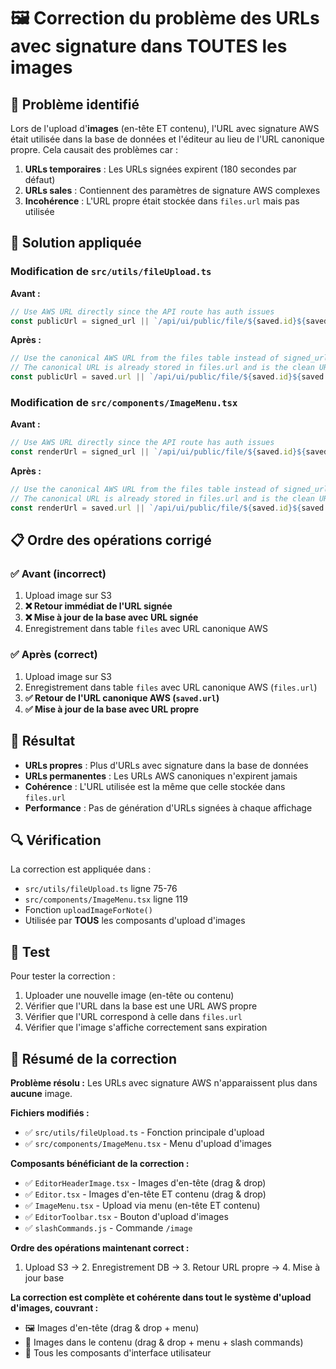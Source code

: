 # 🖼️ Correction du problème des URLs avec signature dans TOUTES les images

## 🐛 Problème identifié

Lors de l'upload d'**images** (en-tête ET contenu), l'URL avec signature AWS était utilisée dans la base de données et l'éditeur au lieu de l'URL canonique propre. Cela causait des problèmes car :

1. **URLs temporaires** : Les URLs signées expirent (180 secondes par défaut)
2. **URLs sales** : Contiennent des paramètres de signature AWS complexes
3. **Incohérence** : L'URL propre était stockée dans `files.url` mais pas utilisée

## 🔧 Solution appliquée

### Modification de `src/utils/fileUpload.ts`

**Avant :**
```typescript
// Use AWS URL directly since the API route has auth issues
const publicUrl = signed_url || `/api/ui/public/file/${saved.id}${saved.etag ? `?v=${saved.etag}` : ''}`;
```

**Après :**
```typescript
// Use the canonical AWS URL from the files table instead of signed_url
// The canonical URL is already stored in files.url and is the clean URL we want
const publicUrl = saved.url || `/api/ui/public/file/${saved.id}${saved.etag ? `?v=${saved.etag}` : ''}`;
```

### Modification de `src/components/ImageMenu.tsx`

**Avant :**
```typescript
// Use AWS URL directly since the API route has auth issues
const renderUrl = signed_url || `/api/ui/public/file/${saved.id}${saved.etag ? `?v=${saved.etag}` : ''}`;
```

**Après :**
```typescript
// Use the canonical AWS URL from the files table instead of signed_url
// The canonical URL is already stored in files.url and is the clean URL we want
const renderUrl = saved.url || `/api/ui/public/file/${saved.id}${saved.etag ? `?v=${saved.etag}` : ''}`;
```

## 📋 Ordre des opérations corrigé

### ✅ Avant (incorrect)
1. Upload image sur S3
2. **❌ Retour immédiat de l'URL signée**
3. **❌ Mise à jour de la base avec URL signée**
4. Enregistrement dans table `files` avec URL canonique AWS

### ✅ Après (correct)
1. Upload image sur S3
2. Enregistrement dans table `files` avec URL canonique AWS (`files.url`)
3. **✅ Retour de l'URL canonique AWS (`saved.url`)**
4. **✅ Mise à jour de la base avec URL propre**

## 🎯 Résultat

- **URLs propres** : Plus d'URLs avec signature dans la base de données
- **URLs permanentes** : Les URLs AWS canoniques n'expirent jamais
- **Cohérence** : L'URL utilisée est la même que celle stockée dans `files.url`
- **Performance** : Pas de génération d'URLs signées à chaque affichage

## 🔍 Vérification

La correction est appliquée dans :
- `src/utils/fileUpload.ts` ligne 75-76
- `src/components/ImageMenu.tsx` ligne 119
- Fonction `uploadImageForNote()`
- Utilisée par **TOUS** les composants d'upload d'images

## 🧪 Test

Pour tester la correction :
1. Uploader une nouvelle image (en-tête ou contenu)
2. Vérifier que l'URL dans la base est une URL AWS propre
3. Vérifier que l'URL correspond à celle dans `files.url`
4. Vérifier que l'image s'affiche correctement sans expiration

## 🎉 Résumé de la correction

**Problème résolu :** Les URLs avec signature AWS n'apparaissent plus dans **aucune** image.

**Fichiers modifiés :**
- ✅ `src/utils/fileUpload.ts` - Fonction principale d'upload
- ✅ `src/components/ImageMenu.tsx` - Menu d'upload d'images

**Composants bénéficiant de la correction :**
- ✅ `EditorHeaderImage.tsx` - Images d'en-tête (drag & drop)
- ✅ `Editor.tsx` - Images d'en-tête ET contenu (drag & drop)
- ✅ `ImageMenu.tsx` - Upload via menu (en-tête ET contenu)
- ✅ `EditorToolbar.tsx` - Bouton d'upload d'images
- ✅ `slashCommands.js` - Commande `/image`

**Ordre des opérations maintenant correct :**
1. Upload S3 → 2. Enregistrement DB → 3. Retour URL propre → 4. Mise à jour base

**La correction est complète et cohérente dans tout le système d'upload d'images, couvrant :**
- 🖼️ Images d'en-tête (drag & drop + menu)
- 📝 Images dans le contenu (drag & drop + menu + slash commands)
- 🔧 Tous les composants d'interface utilisateur 